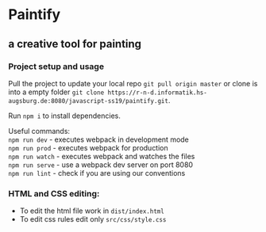 # Paintify
## a creative tool for painting

### Project setup and usage

Pull the project to update your local repo `git pull origin master` or clone is
into a empty folder `git clone https://r-n-d.informatik.hs-augsburg.de:8080/javascript-ss19/paintify.git`.

Run `npm i` to install dependencies.

Useful commands:<br>
`npm run dev`   - executes webpack in development mode<br>
`npm run prod`  - executes webpack for production<br>
`npm run watch` - executes webpack and watches the files<br>
`npm run serve` - use a webpack dev server on port 8080<br>
`npm run lint`  - check if you are using our conventions

### HTML and CSS editing:

+ To edit the html file work in `dist/index.html`
+ To edit css rules edit only `src/css/style.css`


